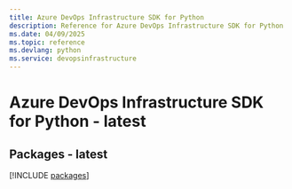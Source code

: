 ```yaml
---
title: Azure DevOps Infrastructure SDK for Python
description: Reference for Azure DevOps Infrastructure SDK for Python
ms.date: 04/09/2025
ms.topic: reference
ms.devlang: python
ms.service: devopsinfrastructure
---
```

# Azure DevOps Infrastructure SDK for Python - latest
## Packages - latest
[!INCLUDE [packages](devops-infrastructure-index.md)]